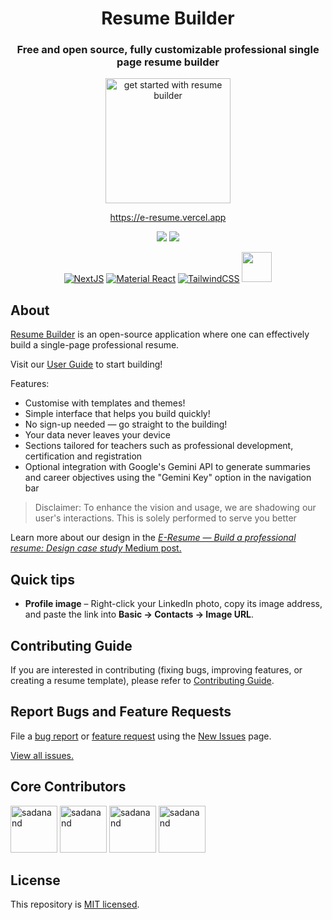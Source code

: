 <div align="center">

# Resume Builder

### Free and open source, fully customizable professional single page resume builder

<a href="https://e-resume.vercel.app/"><img src="https://user-images.githubusercontent.com/12962887/201484876-75290af9-ccd6-4f6d-be96-6a8fb4f20c4b.png" alt="get started with resume builder" height="200" widdth="330" />

https://e-resume.vercel.app

[![](https://img.shields.io/github/stars/sadanandpai/single-page-resume-builder?style=for-the-badge)](#stars)
[![](https://img.shields.io/github/forks/sadanandpai/single-page-resume-builder?style=for-the-badge)](#forks)

[![NextJS](https://skillicons.dev/icons?i=nextjs)](https://nextjs.org/)
[![Material React](https://skillicons.dev/icons?i=materialui)](https://mui.com/)
[![TailwindCSS](https://skillicons.dev/icons?i=tailwind)](https://tailwindcss.com/)
<a href="https://github.com/pmndrs/zustand"><img src="http://s3.amazonaws.com/pix.iemoji.com/images/emoji/apple/ios-12/256/bear-face.png" alt="" height="48" width="48" /></a>

</div>

## About

[Resume Builder](https://e-resume.vercel.app) is an open-source application where one can effectively build a single-page professional resume.

Visit our [User Guide](USER_GUIDE.md) to start building!

Features:

- Customise with templates and themes!
- Simple interface that helps you build quickly!
- No sign-up needed — go straight to the building!
- Your data never leaves your device
- Sections tailored for teachers such as professional development, certification
  and registration
- Optional integration with Google's Gemini API to generate summaries and career
  objectives
  using the "Gemini Key" option in the navigation bar

> Disclaimer: To enhance the vision and usage, we are shadowing our user's interactions. This is solely performed to serve you better

Learn more about our design in the [_E-Resume — Build a professional resume: Design case study_ Medium post.](https://uxplanet.org/e-resume-build-a-professional-resume-design-case-study-3dc02a6359ea)

## Quick tips

- **Profile image** – Right-click your LinkedIn photo, copy its image address, and paste the link into **Basic → Contacts → Image URL**.

## Contributing Guide

If you are interested in contributing (fixing bugs, improving features, or creating a resume template), please refer to [Contributing Guide](./CONTRIBUTING.md).

## Report Bugs and Feature Requests

File a [bug report](https://github.com/sadanandpai/resume-builder/issues/new?assignees=sadanandpai&labels=&template=bug_report.md&title=) or [feature request](https://github.com/sadanandpai/resume-builder/issues/new?assignees=sadanandpai&labels=&template=feature_request.md&title=) using the [New Issues](https://github.com/sadanandpai/resume-builder/issues/new/choose) page.

[View all issues.](https://github.com/sadanandpai/resume-builder/issues)

## Core Contributors

<a href="https://github.com/sadanandpai"><img src="https://avatars.githubusercontent.com/u/12962887" alt="sadanand" height="75px" width="75px" /></a> <a href="https://github.com/gopal1996"><img src="https://avatars.githubusercontent.com/u/22369081" alt="sadanand" height="75px" width="75px" /></a> <a href="https://github.com/vivek-nexus"><img src="https://avatars.githubusercontent.com/u/26523871" alt="sadanand" height="75px" width="75px" /></a> <a href="https://github.com/siva-kannan3"><img src="https://avatars.githubusercontent.com/u/60533560" alt="sadanand" height="75px" width="75px" /></a>

## License

This repository is [MIT licensed](./LICENSE).
